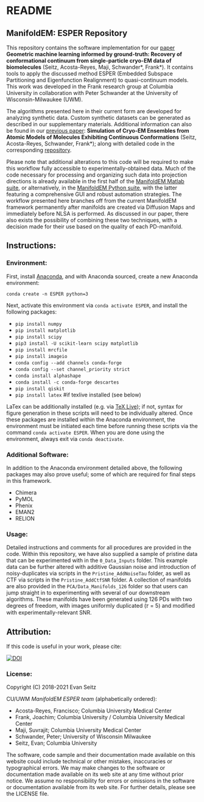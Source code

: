 # README
## ManifoldEM: ESPER Repository

This repository contains the software implementation for our [paper](https://www.biorxiv.org/content/10.1101/2021.06.18.449029v2) **Geometric machine learning informed by ground-truth: Recovery of conformational continuum from single-particle cryo-EM data of biomolecules** (Seitz, Acosta-Reyes, Maji, Schwander*, Frank*). It contains tools to apply the discussed method ESPER (Embedded Subspace Partitioning and Eigenfunction Realignment) to quasi-continuum models. This work was developed in the Frank research group at Columbia University in collaboration with Peter Schwander at the University of Wisconsin-Milwaukee (UWM).

The algorithms presented here in their current form are developed for analyzing synthetic data. Custom synthetic datasets can be generated as described in our supplementary materials. Additional information can also be found in our [previous paper](https://www.biorxiv.org/content/10.1101/864116v1): **Simulation of Cryo-EM Ensembles from Atomic Models of Molecules Exhibiting Continuous Conformations** (Seitz, Acosta-Reyes, Schwander, Frank*); along with detailed code in the corresponding [repository](https://github.com/evanseitz/cryoEM_synthetic_continua).

Please note that additional alterations to this code will be required to make this workflow fully accessible to experimentally-obtained data. Much of the code necessary for processing and organizing such data into projection directions is already available in the first half of the [ManifoldEM Matlab suite](https://github.com/GMashayekhi/ManifoldEM_Matlab), or alternatively, in the [ManifoldEM Python suite](https://github.com/evanseitz/ManifoldEM_Python), with the latter featuring a comprehensive GUI and robust automation strategies. The workflow presented here branches off from the current ManifoldEM framework permanently after manifolds are created via Diffusion Maps and immediately before NLSA is performed. As discussed in our paper, there also exists the possibility of combining these two techniques, with a decision made for their use based on the quality of each PD-manifold.

## Instructions:

### Environment:
First, install [Anaconda](https://docs.anaconda.com/anaconda/install), and with Anaconda sourced, create a new Anaconda environment:

`conda create -n ESPER python=3`

Next, activate this environment via `conda activate ESPER`, and install the following packages:

- `pip install numpy`
- `pip install matplotlib`
- `pip install scipy`
- `pip3 install -U scikit-learn scipy matplotlib`
- `pip install mrcfile`
- `pip install imageio`
- `conda config --add channels conda-forge`
- `conda config --set channel_priority strict`
- `conda install alphashape`
- `conda install -c conda-forge descartes`
- `pip install qiskit`
- `pip install latex` #if texlive installed (see below)

LaTex can be additionally installed (e.g. via [TeX Live](https://tug.org/texlive)); if not, syntax for figure generation in these scripts will need to be individually altered. Once these packages are installed within the Anaconda environment, the environment must be initiated each time before running these scripts via the command `conda activate ESPER`. When you are done using the environment, always exit via `conda deactivate`.

### Additional Software:
In addition to the Anaconda environment detailed above, the following packages may also prove useful; some of which are required for final steps in this framework.
- Chimera
- PyMOL
- Phenix
- EMAN2
- RELION

### Usage:
Detailed instructions and comments for all procedures are provided in the code. Within this repository, we have also supplied a sample of pristine data that can be experimented with in the `0_Data_Inputs` folder. This example data can be further altered with additive Gaussian noise and introduction of noisy-duplicates via scripts in the `Pristine_AddNoiseTau` folder, as well as CTF via scripts in the `Pristine_AddCtfSNR` folder. A collection of manifolds are also provided in the `PCA/Data_Manifolds_126` folder so that users can jump straight in to experimenting with several of our downstream algorithms. These manifolds have been generated using 126 PDs with two degrees of freedom, with images uniformly duplicated (𝜏 = 5) and modified with experimentally-relevant SNR.

## Attribution:
If this code is useful in your work, please cite:

[![DOI](https://zenodo.org/badge/226411647.svg)](https://zenodo.org/badge/latestdoi/226411647)

### License:
Copyright (C) 2018-2021 Evan Seitz

CU/UWM *ManifoldEM ESPER team* (alphabetically ordered):
- Acosta-Reyes, Francisco; Columbia University Medical Center
- Frank, Joachim; Columbia University / Columbia University Medical Center
- Maji, Suvrajit; Columbia University Medical Center
- Schwander, Peter; University of Wisconsin Milwaukee
- Seitz, Evan; Columbia University

The software, code sample and their documentation made available on this website could include technical or other mistakes, inaccuracies or typographical errors. We may make changes to the software or documentation made available on its web site at any time without prior notice. We assume no responsibility for errors or omissions in the software or documentation available from its web site. For further details, please see the LICENSE file.

